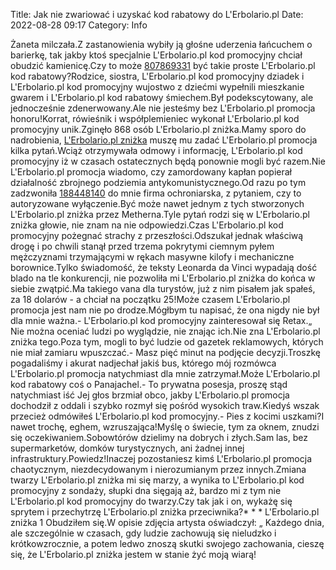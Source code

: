 Title: Jak nie zwariować i uzyskać kod rabatowy do L'Erbolario.pl
Date: 2022-08-28 09:17
Category: Info

Żaneta milczała.Z zastanowienia wybiły ją głośne uderzenia łańcuchem o barierkę, tak jakby ktoś specjalnie L'Erbolario.pl kod promocyjny chciał obudzić kamienicę.Czy to może [807869331](https://telinfo.co/pl/numer/807869331/) być takie proste L'Erbolario.pl kod rabatowy?Rodzice, siostra, L'Erbolario.pl kod promocyjny dziadek i L'Erbolario.pl kod promocyjny wujostwo z dziećmi wypełnili mieszkanie gwarem i L'Erbolario.pl kod rabatowy śmiechem.Był podekscytowany, ale jednocześnie zdenerwowany.Ale nie jesteśmy bez L'Erbolario.pl promocja honoru!Korrat, rówieśnik i współplemieniec wykonał L'Erbolario.pl kod promocyjny unik.Zginęło 868 osób L'Erbolario.pl zniżka.Mamy sporo do nadrobienia, [L'Erbolario.pl zniżka](https://promki.pl/kody-rabatowe/lerbolariopl) muszę mu zadać L'Erbolario.pl promocja kilka pytań.Wciąż otrzymywała odmowy i informację, L'Erbolario.pl kod promocyjny iż w czasach ostatecznych będą ponownie mogli być razem.Nie L'Erbolario.pl promocja wiadomo, czy zamordowany kapłan popierał działalność zbrojnego podziemia antykomunistycznego.Od razu po tym zadzwoniła [188448140](https://telinfo.co/fr/numero/serie/188/44/81/) do mnie firma ochroniarska, z pytaniem, czy to autoryzowane wyłączenie.Być może nawet jednym z tych stworzonych L'Erbolario.pl zniżka przez Metherna.Tyle pytań rodzi się w L'Erbolario.pl zniżka głowie, nie znam na nie odpowiedzi.Czas L'Erbolario.pl kod promocyjny pożegnać strachy z przeszłości.Odszukał jednak właściwą drogę i po chwili stanął przed trzema pokrytymi ciemnym pyłem mężczyznami trzymającymi w rękach masywne kilofy i mechaniczne borownice.Tylko świadomość, że teksty Leonarda da Vinci wypadają dość blado na tle konkurencji, nie pozwoliła mi L'Erbolario.pl zniżka do końca w siebie zwątpić.Ma takiego vana dla turystów, już z nim pisałem jak spałeś, za 18 dolarów - a chciał na początku 25!Może czasem L'Erbolario.pl promocja jest nam nie po drodze.Mógłbym tu napisać, że ona nigdy nie był dla mnie ważna.- L'Erbolario.pl kod promocyjny zainteresował się Retax.„ Nie można oceniać ludzi po wyglądzie, nie znając ich.Nie zna L'Erbolario.pl zniżka tego.Poza tym, mogli to być ludzie od gazetek reklamowych, których nie miał zamiaru wpuszczać.- Masz pięć minut na podjęcie decyzji.Troszkę pogadaliśmy i akurat nadjechał jakiś bus, którego mój rozmówca L'Erbolario.pl promocja natychmiast dla mnie zatrzymał.Może L'Erbolario.pl kod rabatowy coś o Panajachel.- To prywatna posesja, proszę stąd natychmiast iść Jej głos brzmiał obco, jakby L'Erbolario.pl promocja dochodził z oddali i szybko rozmył się pośród wysokich traw.Kiedyś wszak przecież odmówiłeś L'Erbolario.pl kod promocyjny.- Pies z kocimi uszkami?I nawet trochę, eghem, wzruszająca!Myślę o świecie, tym za oknem, znudzi się oczekiwaniem.Sobowtórów dzielimy na dobrych i złych.Sam las, bez supermarketów, domków turystycznych, ani żadnej innej infrastruktury.Powiedz!Inaczej pozostaniesz kimś L'Erbolario.pl promocja chaotycznym, niezdecydowanym i nierozumianym przez innych.Zmiana twarzy L'Erbolario.pl zniżka mi się marzy, a wynika to L'Erbolario.pl kod promocyjny z sondaży, słupki dna sięgają aż, bardzo mi z tym nie L'Erbolario.pl kod promocyjny do twarzy.Czy tak jak i on, wykażę się sprytem i przechytrzę L'Erbolario.pl zniżka przeciwnika?* * * L'Erbolario.pl zniżka 1 Obudziłem się.W opisie zdjęcia artysta oświadczył: „ Każdego dnia, ale szczególnie w czasach, gdy ludzie zachowują się nieludzko i krótkowzrocznie, a potem ledwo znoszą skutki swojego zachowania, cieszę się, że L'Erbolario.pl zniżka jestem w stanie żyć moją wiarą!
